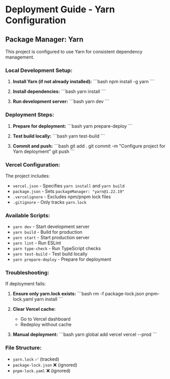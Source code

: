 # Deployment Guide - Yarn Configuration

## Package Manager: Yarn

This project is configured to use Yarn for consistent dependency management.

### Local Development Setup:

1. **Install Yarn (if not already installed):**
   \`\`\`bash
   npm install -g yarn
   \`\`\`

2. **Install dependencies:**
   \`\`\`bash
   yarn install
   \`\`\`

3. **Run development server:**
   \`\`\`bash
   yarn dev
   \`\`\`

### Deployment Steps:

1. **Prepare for deployment:**
   \`\`\`bash
   yarn prepare-deploy
   \`\`\`

2. **Test build locally:**
   \`\`\`bash
   yarn test-build
   \`\`\`

3. **Commit and push:**
   \`\`\`bash
   git add .
   git commit -m "Configure project for Yarn deployment"
   git push
   \`\`\`

### Vercel Configuration:

The project includes:
- `vercel.json` - Specifies `yarn install` and `yarn build`
- `package.json` - Sets `packageManager: "yarn@1.22.19"`
- `.vercelignore` - Excludes npm/pnpm lock files
- `.gitignore` - Only tracks `yarn.lock`

### Available Scripts:

- `yarn dev` - Start development server
- `yarn build` - Build for production
- `yarn start` - Start production server
- `yarn lint` - Run ESLint
- `yarn type-check` - Run TypeScript checks
- `yarn test-build` - Test build locally
- `yarn prepare-deploy` - Prepare for deployment

### Troubleshooting:

If deployment fails:

1. **Ensure only yarn.lock exists:**
   \`\`\`bash
   rm -f package-lock.json pnpm-lock.yaml
   yarn install
   \`\`\`

2. **Clear Vercel cache:**
   - Go to Vercel dashboard
   - Redeploy without cache

3. **Manual deployment:**
   \`\`\`bash
   yarn global add vercel
   vercel --prod
   \`\`\`

### File Structure:

- `yarn.lock` ✅ (tracked)
- `package-lock.json` ❌ (ignored)
- `pnpm-lock.yaml` ❌ (ignored)
